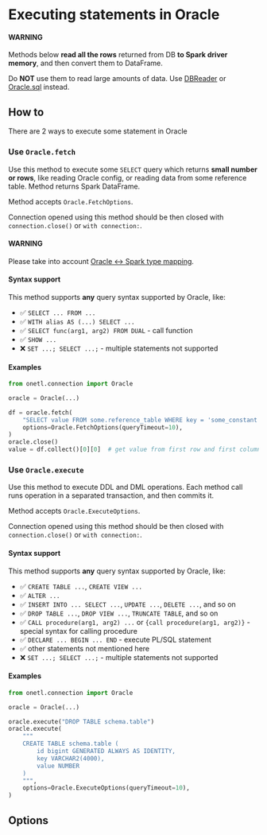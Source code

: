 <a id="oracle-execute"></a>

# Executing statements in Oracle

#### WARNING
Methods below **read all the rows** returned from DB **to Spark driver memory**, and then convert them to DataFrame.

Do **NOT** use them to read large amounts of data. Use [DBReader](read.md#oracle-read) or [Oracle.sql](sql.md#oracle-sql) instead.

## How to

There are 2 ways to execute some statement in Oracle

### Use `Oracle.fetch`

Use this method to execute some `SELECT` query which returns **small number or rows**, like reading
Oracle config, or reading data from some reference table. Method returns Spark DataFrame.

Method accepts `Oracle.FetchOptions`.

Connection opened using this method should be then closed with `connection.close()` or `with connection:`.

#### WARNING
Please take into account [Oracle <-> Spark type mapping](types.md#oracle-types).

#### Syntax support

This method supports **any** query syntax supported by Oracle, like:

* ✅︎ `SELECT ... FROM ...`
* ✅︎ `WITH alias AS (...) SELECT ...`
* ✅︎ `SELECT func(arg1, arg2) FROM DUAL` - call function
* ✅︎ `SHOW ...`
* ❌ `SET ...; SELECT ...;` - multiple statements not supported

#### Examples

```python
from onetl.connection import Oracle

oracle = Oracle(...)

df = oracle.fetch(
    "SELECT value FROM some.reference_table WHERE key = 'some_constant'",
    options=Oracle.FetchOptions(queryTimeout=10),
)
oracle.close()
value = df.collect()[0][0]  # get value from first row and first column
```

### Use `Oracle.execute`

Use this method to execute DDL and DML operations. Each method call runs operation in a separated transaction, and then commits it.

Method accepts `Oracle.ExecuteOptions`.

Connection opened using this method should be then closed with `connection.close()` or `with connection:`.

#### Syntax support

This method supports **any** query syntax supported by Oracle, like:

* ✅︎ `CREATE TABLE ...`, `CREATE VIEW ...`
* ✅︎ `ALTER ...`
* ✅︎ `INSERT INTO ... SELECT ...`, `UPDATE ...`, `DELETE ...`, and so on
* ✅︎ `DROP TABLE ...`, `DROP VIEW ...`, `TRUNCATE TABLE`, and so on
* ✅︎ `CALL procedure(arg1, arg2) ...` or `{call procedure(arg1, arg2)}` - special syntax for calling procedure
* ✅︎ `DECLARE ... BEGIN ... END` - execute PL/SQL statement
* ✅︎ other statements not mentioned here
* ❌ `SET ...; SELECT ...;` - multiple statements not supported

#### Examples

```python
from onetl.connection import Oracle

oracle = Oracle(...)

oracle.execute("DROP TABLE schema.table")
oracle.execute(
    """
    CREATE TABLE schema.table (
        id bigint GENERATED ALWAYS AS IDENTITY,
        key VARCHAR2(4000),
        value NUMBER
    )
    """,
    options=Oracle.ExecuteOptions(queryTimeout=10),
)
```

## Options
